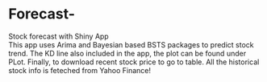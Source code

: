 # Forecast-
Stock forecast with Shiny App  
This app uses Arima and Bayesian based BSTS packages to predict stock trend.
The KD line also included in the app, the plot can be found under PLot. 
Finally, to download recent stock price to go to table.
All the historical stock info is feteched from Yahoo Finance!
